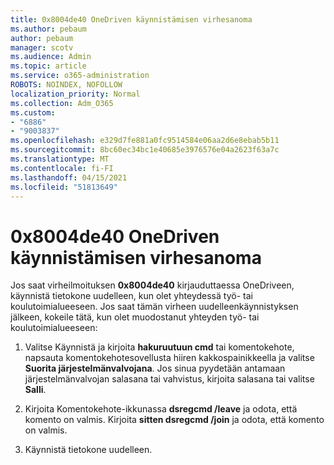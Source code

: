 ```yaml
---
title: 0x8004de40 OneDriven käynnistämisen virhesanoma
ms.author: pebaum
author: pebaum
manager: scotv
ms.audience: Admin
ms.topic: article
ms.service: o365-administration
ROBOTS: NOINDEX, NOFOLLOW
localization_priority: Normal
ms.collection: Adm_O365
ms.custom:
- "6886"
- "9003837"
ms.openlocfilehash: e329d7fe881a0fc9514584e06aa2d6e8ebab5b11
ms.sourcegitcommit: 8bc60ec34bc1e40685e3976576e04a2623f63a7c
ms.translationtype: MT
ms.contentlocale: fi-FI
ms.lasthandoff: 04/15/2021
ms.locfileid: "51813649"
---
```

# <a name="0x8004de40-error-when-launching-onedrive"></a>0x8004de40 OneDriven käynnistämisen virhesanoma

Jos saat virheilmoituksen **0x8004de40** kirjauduttaessa OneDriveen, käynnistä tietokone uudelleen, kun olet yhteydessä työ- tai koulutoimialueeseen. Jos saat tämän virheen uudelleenkäynnistyksen jälkeen, kokeile tätä, kun olet muodostanut yhteyden työ- tai koulutoimialueeseen:

1. Valitse Käynnistä ja kirjoita  **hakuruutuun cmd** tai komentokehote, napsauta komentokehotesovellusta hiiren kakkospainikkeella ja valitse **Suorita järjestelmänvalvojana**. Jos sinua pyydetään antamaan järjestelmänvalvojan salasana tai vahvistus, kirjoita salasana tai valitse **Salli**.  

2. Kirjoita Komentokehote-ikkunassa **dsregcmd /leave**  ja odota, että komento on valmis. Kirjoita **sitten dsregcmd /join** ja odota, että komento on valmis.
3. Käynnistä tietokone uudelleen.
